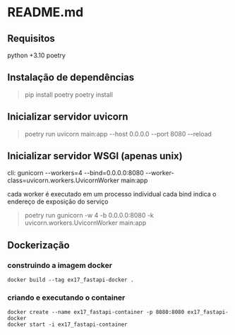 # README.md

## Requisitos

python +3.10
poetry

## Instalação de dependências

> pip install poetry
> poetry install

## Inicializar servidor uvicorn

> poetry run uvicorn main:app --host 0.0.0.0 --port 8080 --reload

## Inicializar servidor WSGI (apenas unix)

cli: gunicorn --workers=4 --bind=0.0.0.0:8080 --worker-class=uvicorn.workers.UvicornWorker main:app

cada worker é executado em um processo individual
cada bind indica o endereço de exposição do serviço

> poetry run gunicorn -w 4 -b 0.0.0.0:8080 -k uvicorn.workers.UvicornWorker main:app

## Dockerização

### construindo a imagem docker

```
docker build --tag ex17_fastapi-docker .
```

### criando e executando o container

```
docker create --name ex17_fastapi-container -p 8080:8080 ex17_fastapi-docker
docker start -i ex17_fastapi-container
```
